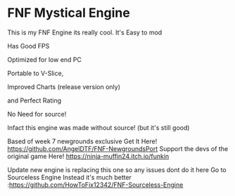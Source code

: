 # FNF Mystical Engine
This is my FNF Engine its really cool. It's Easy to mod

Has Good FPS 

Optimized for low end PC

Portable to V-Slice,

Improved Charts (release version only)

and Perfect Rating

No Need for source! 

Infact this engine was made without source! (but it's still good)

Based of week 7 newgrounds exclusive Get It Here! https://github.com/AngelDTF/FNF-NewgroundsPort
Support the devs of the original game Here! https://ninja-muffin24.itch.io/funkin


Update new engine is replacing this one so any issues dont do it here
Go to Sourceless Engine Instead it's much better :https://github.com/HowToFix12342/FNF-Sourceless-Engine
